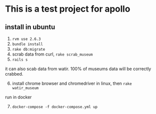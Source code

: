 # This is a test project for apollo


## install in ubuntu
1. `rvm use 2.6.3`
2. `bundle install`
3. `rake db:migrate`
4. scrab data from curl, `rake scrab_museum`
5. `rails s`

it can also scab data from watir. 100% of museums data will be correctly crabbed.

6. install chrome browser and chromedriver in linux, then `rake watir_museum`

run in docker

7. `docker-compose -f docker-compose.yml up`